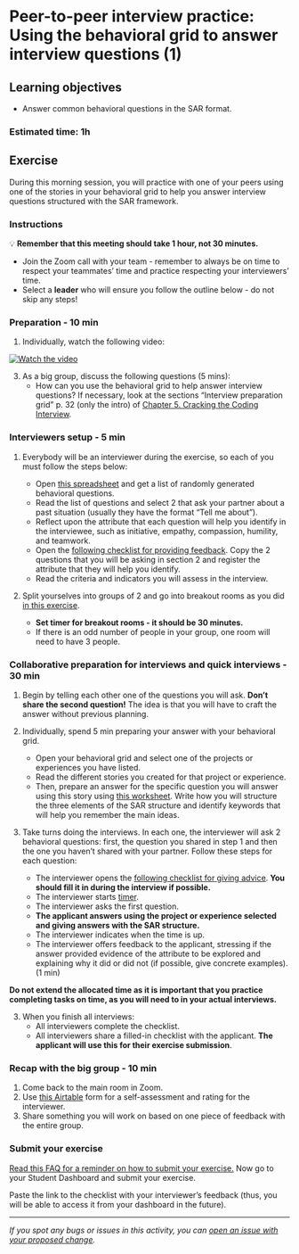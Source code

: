 # Peer-to-peer interview practice: Using the behavioral grid to answer interview questions (1)

## Learning objectives

- Answer common behavioral questions in the SAR format.

### Estimated time: 1h

## Exercise

During this morning session, you will practice with one of your peers using one of the stories in your behavioral grid to help you answer interview questions structured with the SAR framework.

### Instructions

💡 **Remember that this meeting should take 1 hour, not 30 minutes.**

- Join the Zoom call with your team - remember to always be on time to respect your teammates’ time and practice respecting your interviewers’ time.
- Select a **leader** who will ensure you follow the outline below - do not skip any steps!


### Preparation - 10 min

1. Individually, watch the following video:

[![Watch the video](https://img.youtube.com/vi/dnQ-M2De_-M/0.jpg)](https://www.youtube.com/watch?v=dnQ-M2De_-M)

3. As a big group, discuss the following questions (5 mins):
     - How can you use the behavioral grid to help answer interview questions?
     If necessary, look at the sections “Interview preparation grid” p. 32 (only the intro) of [Chapter 5. Cracking the Coding Interview](https://drive.google.com/file/d/1hQZzkNB4NeJ2vejNeqjUsy9ISnDsf98U/view). 

### Interviewers setup - 5 min

1. Everybody will be an interviewer during the exercise, so each of you must follow the steps below:
    - Open [this spreadsheet](https://docs.google.com/spreadsheets/d/1pJ8BIhi39iYl6k498xqdAR_TfZhotunao2CTqF6L6Rs/edit#gid=2041017957) and get a list of randomly generated behavioral questions.
    - Read the list of questions and select 2 that ask your partner about a past situation (usually they have the format “Tell me about”).     
    - Reflect upon the attribute that each question will help you identify in the interviewee, such as initiative, empathy, compassion, humility, and teamwork.
    - Open the [following checklist for providing feedback](https://docs.google.com/document/d/1-qHNXwhKKc5TeXAtYYZwkHwr5xGkSk2pyzxlbtsp5_I/edit?usp=sharing). Copy the 2 questions that you will be asking in section 2 and register the attribute that they will help you identify. 
    - Read the criteria and indicators you will assess in the interview.

2. Split yourselves into groups of 2 and go into breakout rooms as you did [in this exercise](https://github.com/microverseinc/curriculum-professional-skills/blob/main/job-search/job-searching-morning-session-using-breakout-rooms-for-interview-practice.md#what-are-breakout-rooms).
    - **Set timer for breakout rooms - it should be 30 minutes.**
    - If there is an odd number of people in your group, one room will need to have 3 people.


### Collaborative preparation for interviews and quick interviews - 30 min

1. Begin by telling each other one of the questions you will ask.  **Don’t share the second question!** The idea is that you will have to craft the answer without previous planning. 

2. Individually, spend 5 min preparing your answer with your behavioral grid. 
     - Open your behavioral grid and select one of the projects or experiences you have listed.
     - Read the different stories you created for that project or experience.
     - Then, prepare an answer for the specific question you will answer using this story using [this worksheet](https://docs.google.com/document/d/1skX7M4uT-lHmMFLxrvivlhzTv4hANfW8zZQzAoqdAG8/edit?usp=sharing). Write how you will structure the three elements of the SAR structure and identify keywords that will help you remember the main ideas. 

3. Take turns doing the interviews. In each one, the interviewer will ask 2 behavioral questions: first, the question you shared in step 1 and then the one you haven’t shared with your partner. Follow these steps for each question:
     - The interviewer opens the [following checklist for giving advice](https://docs.google.com/document/d/1-qHNXwhKKc5TeXAtYYZwkHwr5xGkSk2pyzxlbtsp5_I/edit?usp=sharing). **You should fill it in during the interview if possible.**
     - The interviewer starts [timer](https://vclock.com/timer/#countdown=00:03:00&date=2022-06-24T17:11:04&sound=xylophone&loop=1).
     - The interviewer asks the first question.
     - **The applicant answers using the project or experience selected and giving answers with the SAR structure.**
     - The interviewer indicates when the time is up.
     - The interviewer offers feedback to the applicant, stressing if the answer provided evidence of the attribute to be explored and explaining why it did or did not (if possible, give concrete examples). (1 min)

**Do not extend the allocated time as it is important that you practice completing tasks on time, as you will need to in your actual interviews.**

3. When you finish all interviews:
     - All interviewers complete the checklist.
     - All interviewers share a filled-in checklist with the applicant. **The applicant will use this for their exercise submission**.


### Recap with the big group - 10 min

1. Come back to the main room in Zoom.
2. Use [this Airtable](https://airtable.com/shrclyLFtL6b5fMdT) form for a self-assessment and rating for the interviewer.
3. Share something you will work on based on one piece of feedback with the entire group.

### Submit your exercise

[Read this FAQ for a reminder on how to submit your exercise.](https://microverse.zendesk.com/hc/en-us/articles/360061344234)
Now go to your Student Dashboard and submit your exercise.

Paste the link to the checklist with your interviewer’s feedback (thus, you will be able to access it from your dashboard in the future).

---

*If you spot any bugs or issues in this activity, you can [open an issue with your proposed change](https://github.com/microverseinc/curriculum-transversal-skills/blob/main/git-github/articles/open_issue.md).*

